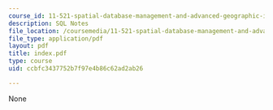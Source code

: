 ```yaml
---
course_id: 11-521-spatial-database-management-and-advanced-geographic-information-systems-spring-2003
description: SQL Notes
file_location: /coursemedia/11-521-spatial-database-management-and-advanced-geographic-information-systems-spring-2003/ccbfc3437752b7f97e4b86c62ad2ab26_index.pdf
file_type: application/pdf
layout: pdf
title: index.pdf
type: course
uid: ccbfc3437752b7f97e4b86c62ad2ab26

---
```

None